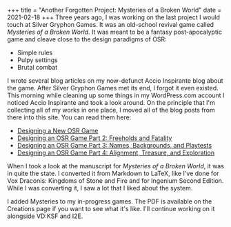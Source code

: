 +++
title = "Another Forgotten Project: Mysteries of a Broken World"
date = 2021-02-18
+++
Three years ago, I was working on the last project I would touch at Silver Gryphon Games.
It was an old-school revival game called _Mysteries of a Broken World_. It was meant to
be a fantasy post-apocalyptic game and cleave close to the design paradigms of OSR:

- Simple rules
- Pulpy settings
- Brutal combat

I wrote several blog articles on my now-defunct Accio Inspirante blog about the game. After
Silver Gryphon Games met its end, I forgot it even existed. This morning while cleaning up
some things in my WordPress.com account I noticed Accio Inspirante and took a look around.
On the principle that I'm collecting all of my works in one place, I moved all of the blog
posts from there into this site. You can read them here:

* [Designing a New OSR Game](@/blog/designing-a-new-osr-game.md)
* [Designing an OSR Game Part 2: Freeholds and Fatality](@/blog/designing-an-osr-game-part-2.md)
* [Designing an OSR Game Part 3: Names, Backgrounds, and Playtests](@/blog/designing-an-osr-game-part-3.md)
* [Designing an OSR Game Part 4: Alignment, Treasure, and Exploration](@/blog/designing-an-osr-game-part-4.md)

When I took a look at the manuscript for _Mysteries of a Broken World_, it was in quite the state.
I converted it from Markdown to LaTeX, like I've done for Vox Draconis: Kingdoms of Stone and Fire
and for Ingenium Second Edition. While I was converting it, I saw a lot that I liked about the
system.

I added Mysteries to my in-progress games. The PDF is available on the Creations page if you want
to see what it's like. I'll continue working on it alongside VD:KSF and I2E.
